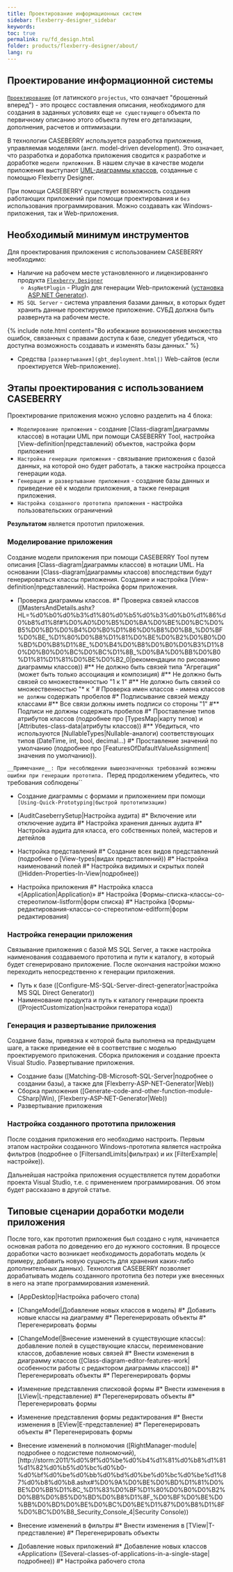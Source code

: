 ```yaml
---
title: Проектирование информационных систем
sidebar: flexberry-designer_sidebar
keywords: 
toc: true
permalink: ru/fd_design.html
folder: products/flexberry-designer/about/
lang: ru
---
```


## Проектирование информационной системы


[`Проектирование`](fd_definition-of-design.html) (от латинского `projectus`, что означает "брошенный вперед") - это процесс составления описания, необходимого для создания в заданных условиях еще `не существующего` объекта по первичному описанию этого объекта путем его детализации, дополнения, расчетов и оптимизации.

В технологии CASEBERRY используется разработка приложения, управляемая моделями (англ. model-driven development). Это означает, что разработка и доработка приложения сводится к разработке и доработке `модели приложения`. В нашем случае в качестве модели приложения выступают [UML-диаграммы классов](fd_class-diagram.html), созданные с помощью Flexberry Designer.

При помощи CASEBERRY существует возможность создания работающих приложений при помощи проектирования и `без` использования программирования. Можно создавать как Windows-приложения, так и Web-приложения.

## Необходимый минимум инструментов

Для проектирования приложения с использованием CASEBERRY необходимо:

* Наличие на рабочем месте установленного и лицензированнго продукта [`Flexberry Designer`](flexberry.ru)
    * `AspNetPlugin` - PlugIn для генерации Web-приложений ([установка ASP.NET Generator](fa_asp-net-plugin.html)).
* `MS SQL Server` - система управления базами данных, в которых будет хранить данные проектируемое приложение. СУБД должна быть развернута на рабочем месте.

{% include note.html content="Во избежание возникновения множества ошибок, связанных с правами доступа к базе, следует убедиться, что доступна возможность создавать и изменять базы данных." %}

* Средства `[развертывания](gbt_deployment.html|)` Web-сайтов (если проектируется Web-приложение).

## Этапы проектирования с использованием CASEBERRY

Проектирование приложения можно условно разделить на 4 блока:
* `Моделирование приложения` - создание [Class-diagram|диаграммы классов) в нотации UML при помощи CASEBERRY Tool, настройка [View-definition|представлений) объектов, настройка форм приложения
* `Настройка генерации приложения` - связывание приложения с базой данных, на которой оно будет работать, а также настройка процесса генерации кода.
* `Генерация и развертывание приложения` - создание базы данных и приведение её к модели приложения, а также генерация приложения.
* `Настройка созданного прототипа приложения` - настройка пользовательских ограничений

__Результатом__ является прототип приложения.

### Моделирование приложения


Создание модели приложения при помощи CASEBERRY Tool путем описания [Class-diagram|диаграммы классов) в нотации UML. На основании [Class-diagram|диаграммы классов) впоследствии будут генерироваться классы приложения. Создание и настройка [View-definition|представлений). Настройка форм приложения.

* Проверка диаграммы классов.
#* Проверка связей классов ([MastersAndDetails.ashx?HL=%d0%b0%d0%b3%d1%80%d0%b5%d0%b3%d0%b0%d1%86%d0%b8%d1%8f#%D0%A0%D0%B5%D0%BA%D0%BE%D0%BC%D0%B5%D0%BD%D0%B4%D0%B0%D1%86%D0%B8%D0%B8_%D0%BF%D0%BE_%D1%80%D0%B8%D1%81%D0%BE%D0%B2%D0%B0%D0%BD%D0%B8%D1%8E_%D0%B4%D0%B8%D0%B0%D0%B3%D1%80%D0%B0%D0%BC%D0%BC%D1%8B_%D0%BA%D0%BB%D0%B0%D1%81%D1%81%D0%BE%D0%B2_0|рекомендации по рисованию диаграммы классов))
#** Не должно быть связей типа "Агрегация" (может быть только ассоциация и композиция)
#** Не должно быть связей со множественностью "1 к 1"
#** Не должно быть связей со множественностью "* к *"
#* Проверка имен классов - имена классов `не должны` содержать пробелов
#* Подписывание связей между классами
#** Все связи должны иметь подписи со стороны "1"
#** Подписи не должны содержать пробелов
#* Проставление типов атрибутов классов (подробнее про [TypesMap|карту типов) и [Attributes-class-data|атрибуты классов))
#** Убедиться, что используются [NullableTypes|Nullable-аналоги) соответствующих типов (DateTime, int, bool, decimal...)
#* Проставление значений по умолчанию (подробнее про [FeaturesOfDafaultValueAssignment|значения по умолчанию)).

`__Примечание__: При несоблюдении вышеозначенных требований возможны ошибки при генерации прототипа. `Перед продолжением убедитесь, что требования соблюдены``


* Создание диаграммы с формами и приложением при помощи `[Using-Quick-Prototyping|быстрой прототипизации)`


* [AuditCaseberrySetup|Настройка аудита)
#* Включение или отключение аудита
#* Настройка хранения данных аудита
#* Настройка аудита для класса, его собственных полей, мастеров и детейлов


* Настройка представлений
#* Создание всех видов представлений (подробнее о [View-types|видах представлений))
#* Настройка наименований полей
#* Настройка видимых и скрытых полей ([Hidden-Properties-In-View|подробнее))


* Настройка приложения
#* Настройка класса «[Application|Application)»
#* Настройка [Формы-списка-классы-со-стереотипом-listform|форм списка)
#* Настройка [Формы-редактирования-классы-со-стереотипом-editform|форм редактирования)




### Настройка генерации приложения


Связывание приложения с базой MS SQL Server, а также настройка наименования создаваемого прототипа и пути к каталогу, в который будет сгенерировано приложение. После окончания настройки можно переходить непосредственно к генерации приложения.

* Путь к базе ([Configure-MS-SQL-Server-direct-generator|настройка MS SQL Direct Generator))
* Наименование продукта и путь к каталогу генерации проекта ([ProjectCustomization|настройки генератора кода))


### Генерация и развертывание приложения


Создание базы, привязка к которой была выполнена на предыдущем шаге, а также приведение её в соответствие с моделью проектируемого приложения. Сборка приложения и создание проекта Visual Studio. Развертывание приложения.

* Создание базы ([Matching-DB-Microsoft-SQL-Server|подробнее о создании базы), а также для [Flexberry-ASP-NET-Generator|Web))
* Сборка приложения ([Generate-code-and-other-function-module-CSharp|Win), [Flexberry-ASP-NET-Generator|Web))
* Развертывание приложения


### Настройка созданного прототипа приложения


После создания приложения его необходимо настроить. Первым этапом настройки созданного Windows-прототипа является настройка фильтров (подробнее о [FiltersandLimits|фильтрах) и их [FilterExample|настройке)).

Дальнейшая настройка приложения осуществляется путем доработки проекта Visual Studio, т.е. с применением программирования. Об этом будет рассказано в другой статье.

## Типовые сценарии доработки модели приложения


После того, как прототип приложения был создано с нуля, начинается основная работа по доведению его до нужного состояния. В процессе доработки часто возникает необходимость доработать модель (к примеру, добавить новую сущность для хранения каких-либо дополнительных данных). Технология CASEBERRY позволяет дорабатывать модель созданного прототипа без потери уже внесенных в него на этапе программирования изменений.

* [AppDesktop|Настройка рабочего стола)


* [ChangeModel|Добавление новых классов в модель)
#* Добавить новые классы на диаграмму
#* Перегенерировать объекты
#* Перегенерировать формы


* [ChangeModel|Внесение изменений в существующие классы): добавление полей в существующие классы, переименование классов, добавление новых связей
#* Внести изменения в диаграмму классов ([Class-diagram-editor-features-work|особенности работы с редактором диаграммы классов))
#* Перегенерировать объекты
#* Перегенерировать формы


* Изменение представления списковой формы
#* Внести изменения в [LView|L-представление)
#* Перегенерировать объекты
#* Перегенерировать формы


* Изменение представления формы редактирования
#* Внести изменения в [EView|E-представление)
#* Перегенерировать объекты
#* Перегенерировать формы


* Внесение изменений в полномочия ([RightManager-module|подробнее о подсистеме полномочий), [http://storm:2011/%d0%9f%d0%be%d0%b4%d1%81%d0%b8%d1%81%d1%82%d0%b5%d0%bc%d0%b0-%d0%bf%d0%be%d0%bb%d0%bd%d0%be%d0%bc%d0%be%d1%87%d0%b8%d0%b8.ashx#%D0%9A%D0%BE%D0%BD%D1%81%D0%BE%D0%BB%D1%8C_%D1%83%D0%BF%D1%80%D0%B0%D0%B2%D0%BB%D0%B5%D0%BD%D0%B8%D1%8F_%D0%BF%D0%BE%D0%BB%D0%BD%D0%BE%D0%BC%D0%BE%D1%87%D0%B8%D1%8F%D0%BC%D0%B8_Security_Console_4|Security Console))


* Внесение изменений в фильтры
#* Внести изменения в [TView|T-представление)
#* Перегенерировать объекты


* Добавление новых приложений
#* Добавление новых классов «Application» ([Several-classes-of-applications-in-a-single-stage|подробнее))
#* Настройка рабочего стола
